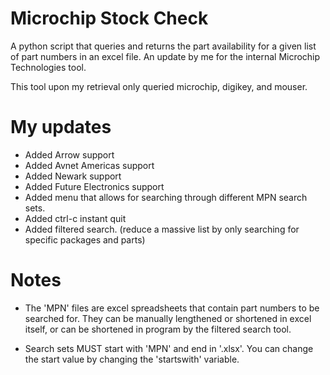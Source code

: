 # Microchip Stock Check
A python script that queries and returns the part availability for a given list of part numbers in an excel file. An update by me for the internal Microchip Technologies tool. 

This tool upon my retrieval only queried microchip, digikey, and mouser. 

# My updates
 * Added Arrow support 
 * Added Avnet Americas support 
 * Added Newark support 
 * Added Future Electronics support
 * Added menu that allows for searching through different MPN search sets.
 * Added ctrl-c instant quit
 * Added filtered search. (reduce a massive list by only searching for specific packages and parts)

# Notes 
* The 'MPN' files are excel spreadsheets that contain part numbers to be searched for. They can be manually lengthened or shortened in excel itself, or can be shortened in program by the filtered search tool. 

* Search sets MUST start with 'MPN' and end in '.xlsx'. You can change the start value by changing the 'startswith' variable. 
